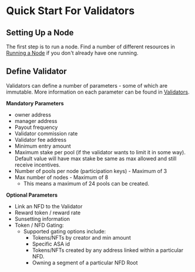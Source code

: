 # Quick Start For Validators

## Setting Up a Node

The first step is to run a node. Find a number of different resources in [Running a Node](../resources/running-a-node.md) if you don't already have one running.

## Define Validator

Validators can define a number of parameters - some of which are immutable. More information on each parameter can be found in [Validators](../core-concepts/validators.md).

**Mandatory Parameters**

* owner address
* manager address
* Payout frequency
* Validator commission rate
* Validator fee address
* Minimum entry amount
* Maximum stake per pool (if the validator wants to limit it in some way).  Default value will have max stake be same as max allowed and still receive incentives.
* Number of pools per node (participation keys) - Maximum of 3
* Max number of nodes - Maximum of 8
  * This means a maximum of 24 pools can be created.

**Optional Parameters**

* Link an NFD to the Validator&#x20;
* Reward token / reward rate
* Sunsetting information
* Token / NFD Gating:&#x20;
  * Supported gating options include:
    * Tokens/NFTs by creator and min amount
    * Specific ASA id
    * Tokens/NFTs created by any address linked within a particular NFD.
    * Owning a segment of a particular NFD Root

